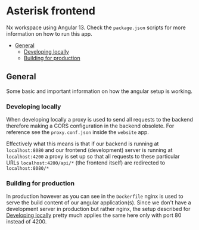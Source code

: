 # Asterisk frontend
Nx workspace using Angular 13. Check the ``package.json`` scripts for more information on how to run this app.
- [General](#general)
  - [Developing locally](#developing-locally)
  - [Building for production](#building-for-production)

## General
Some basic and important information on how the angular setup is working.
### Developing locally
When developing locally a proxy is used to send all requests to the backend
therefore making a CORS configuration in the backend obsolete. For reference see the 
``proxy.conf.json`` inside the ``website`` app.

Effectively what this means is that if our backend is running at ``localhost:8080``
and our frontend (development) server is running at ``localhost:4200`` a proxy is set up so that
all requests to these particular URLs ``localhost:4200/api/*`` (the frontend itself) are redirected to ``localhost:8080/*``

### Building for production
In production however as you can see in the ``Dockerfile`` nginx is used to
serve the build content of our angular application(s). Since we don't have a development server in production but rather nginx, the setup described
for [Developing locally](#developing-locally) pretty much applies the same here only with port 80 instead of 4200.
